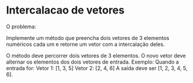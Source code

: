 # Intercalacao de vetores
O problema:

Implemente um método que preencha dois vetores de 3 elementos numéricos cada um e retorne um vetor com a intercalação deles.

O método deve percorrer dois vetores de 3 elementos.
O novo vetor deve alternar os elementos dos dois vetores de entrada.
Exemplo:
Quando a entrada for:
Vetor 1: [1, 3, 5]
Vetor 2: [2, 4, 6]
A saída deve ser [1, 2, 3, 4, 5, 6].
